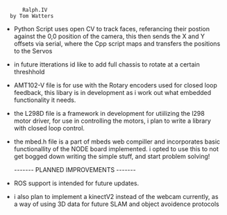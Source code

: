 

          Ralph.IV 
      by Tom Watters 
      
- Python Script uses open CV to track faces, referancing their postion against the 0,0 position of the camera, 
  this then sends the X and Y offsets via serial, where the Cpp script maps and transfers the positions to the Servos
 
- in future itterations id like to add full chassis to rotate at a certain threshhold

- AMT102-V file is for use with the Rotary encoders used for closed loop feedback, this libary is in development as i work out   what embedded functionality it needs. 

- the L298D file is a framework in development for utiilizing the l298 motor driver, for use in controlling the motors, i plan   to write a library with closed loop control. 

- the mbed.h file is a part of mbeds web compiller and incorporates basic functionallity of the NODE board implemented.
  i opted to use this to not get bogged down writing the simple stuff, and start problem solving! 


  -------   PLANNED IMPROVEMENTS   -------
  
- ROS support is intended for future updates. 
- i also plan to implement a kinectV2 instead of the webcam currently, as a way of using 3D data for future SLAM and object     avoidence protocols 

